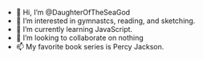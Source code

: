 - 👋 Hi, I’m @DaughterOfTheSeaGod
- 👀 I’m interested in gymnastcs, reading, and sketching.
- 🌱 I’m currently learning JavaScript.
- 💞️ I’m looking to collaborate on nothing
- 📫 My favorite book series is Percy Jackson.

<!---
DaughterOfTheSeaGod/DaughterOfTheSeaGod is a ✨ special ✨ repository because its `README.md` (this file) appears on your GitHub profile.
You can click the Preview link to take a look at your changes.
--->

